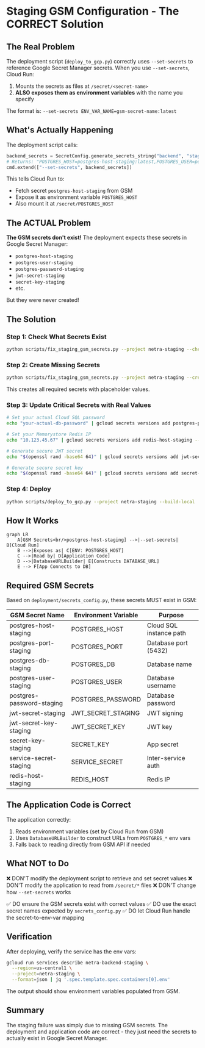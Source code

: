 # Staging GSM Configuration - The CORRECT Solution

## The Real Problem

The deployment script (`deploy_to_gcp.py`) correctly uses `--set-secrets` to reference Google Secret Manager secrets. When you use `--set-secrets`, Cloud Run:

1. Mounts the secrets as files at `/secret/<secret-name>`
2. **ALSO exposes them as environment variables** with the name you specify

The format is: `--set-secrets ENV_VAR_NAME=gsm-secret-name:latest`

## What's Actually Happening

The deployment script calls:
```python
backend_secrets = SecretConfig.generate_secrets_string("backend", "staging")
# Returns: "POSTGRES_HOST=postgres-host-staging:latest,POSTGRES_USER=postgres-user-staging:latest,..."
cmd.extend(["--set-secrets", backend_secrets])
```

This tells Cloud Run to:
- Fetch secret `postgres-host-staging` from GSM
- Expose it as environment variable `POSTGRES_HOST`
- Also mount it at `/secret/POSTGRES_HOST`

## The ACTUAL Problem

**The GSM secrets don't exist!** The deployment expects these secrets in Google Secret Manager:
- `postgres-host-staging`
- `postgres-user-staging`
- `postgres-password-staging`
- `jwt-secret-staging`
- `secret-key-staging`
- etc.

But they were never created!

## The Solution

### Step 1: Check What Secrets Exist

```bash
python scripts/fix_staging_gsm_secrets.py --project netra-staging --check-only
```

### Step 2: Create Missing Secrets

```bash
python scripts/fix_staging_gsm_secrets.py --project netra-staging --create
```

This creates all required secrets with placeholder values.

### Step 3: Update Critical Secrets with Real Values

```bash
# Set your actual Cloud SQL password
echo "your-actual-db-password" | gcloud secrets versions add postgres-password-staging --data-file=- --project=netra-staging

# Set your Memorystore Redis IP
echo "10.123.45.67" | gcloud secrets versions add redis-host-staging --data-file=- --project=netra-staging

# Generate secure JWT secret
echo "$(openssl rand -base64 64)" | gcloud secrets versions add jwt-secret-staging --data-file=- --project=netra-staging

# Generate secure secret key
echo "$(openssl rand -base64 64)" | gcloud secrets versions add secret-key-staging --data-file=- --project=netra-staging
```

### Step 4: Deploy

```bash
python scripts/deploy_to_gcp.py --project netra-staging --build-local
```

## How It Works

```mermaid
graph LR
    A[GSM Secrets<br/>postgres-host-staging] -->|--set-secrets| B[Cloud Run]
    B -->|Exposes as| C[ENV: POSTGRES_HOST]
    C -->|Read by| D[Application Code]
    D -->|DatabaseURLBuilder| E[Constructs DATABASE_URL]
    E --> F[App Connects to DB]
```

## Required GSM Secrets

Based on `deployment/secrets_config.py`, these secrets MUST exist in GSM:

| GSM Secret Name | Environment Variable | Purpose |
|-----------------|---------------------|---------|
| postgres-host-staging | POSTGRES_HOST | Cloud SQL instance path |
| postgres-port-staging | POSTGRES_PORT | Database port (5432) |
| postgres-db-staging | POSTGRES_DB | Database name |
| postgres-user-staging | POSTGRES_USER | Database username |
| postgres-password-staging | POSTGRES_PASSWORD | Database password |
| jwt-secret-staging | JWT_SECRET_STAGING | JWT signing |
| jwt-secret-key-staging | JWT_SECRET_KEY | JWT key |
| secret-key-staging | SECRET_KEY | App secret |
| service-secret-staging | SERVICE_SECRET | Inter-service auth |
| redis-host-staging | REDIS_HOST | Redis IP |

## The Application Code is Correct

The application correctly:
1. Reads environment variables (set by Cloud Run from GSM)
2. Uses `DatabaseURLBuilder` to construct URLs from `POSTGRES_*` env vars
3. Falls back to reading directly from GSM API if needed

## What NOT to Do

❌ DON'T modify the deployment script to retrieve and set secret values
❌ DON'T modify the application to read from `/secret/*` files
❌ DON'T change how `--set-secrets` works

✅ DO ensure the GSM secrets exist with correct values
✅ DO use the exact secret names expected by `secrets_config.py`
✅ DO let Cloud Run handle the secret-to-env-var mapping

## Verification

After deploying, verify the service has the env vars:

```bash
gcloud run services describe netra-backend-staging \
  --region=us-central1 \
  --project=netra-staging \
  --format=json | jq '.spec.template.spec.containers[0].env'
```

The output should show environment variables populated from GSM.

## Summary

The staging failure was simply due to missing GSM secrets. The deployment and application code are correct - they just need the secrets to actually exist in Google Secret Manager.